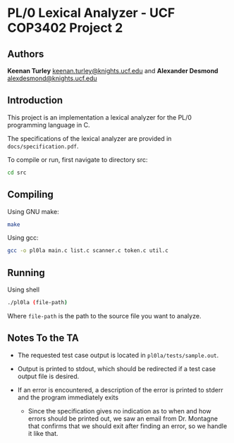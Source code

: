 # PL/0 Lexical Analyzer - UCF COP3402 Project 2

## Authors

**Keenan Turley** <keenan.turley@knights.ucf.edu> and **Alexander Desmond** <alexdesmond@knights.ucf.edu>

## Introduction

This project is an implementation a lexical analyzer for the PL/0 programming language in C.

The specifications of the lexical analyzer are provided in `docs/specification.pdf`.

To compile or run, first navigate to directory src:

```sh
cd src
```

## Compiling

Using GNU make:

```sh
make
```

Using gcc:

```sh
gcc -o pl0la main.c list.c scanner.c token.c util.c
```

## Running

Using shell

```sh
./pl0la (file-path)
```

Where `file-path` is the path to the source file you want to analyze.

## Notes To the TA

- The requested test case output is located in `pl0la/tests/sample.out`.

- Output is printed to stdout, which should be redirected if a test case output file is desired.

- If an error is encountered, a description of the error is printed to stderr and the program immediately exits
  
  - Since the specification gives no indication as to when and how errors should be printed out, we saw an email from Dr. Montagne that confirms that we should exit after finding an error, so we handle it like that.
